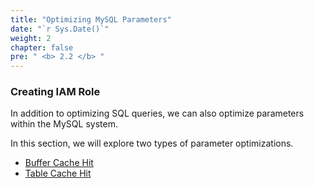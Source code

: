 ```yaml
---
title: "Optimizing MySQL Parameters"
date: "`r Sys.Date()`"
weight: 2
chapter: false
pre: " <b> 2.2 </b> "
---
```


### Creating IAM Role

In addition to optimizing SQL queries, we can also optimize parameters within the MySQL system.

In this section, we will explore two types of parameter optimizations.

  - [Buffer Cache Hit](2.2.1-buffer-cache/)
  - [Table Cache Hit](2.2.2-table-cache/)
